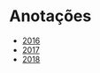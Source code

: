 # Anotações 
   
* [2016](years/2016.md) 
* [2017](years/2017.md)  
* [2018](years/2018.md)     
   
  
     
 
 
